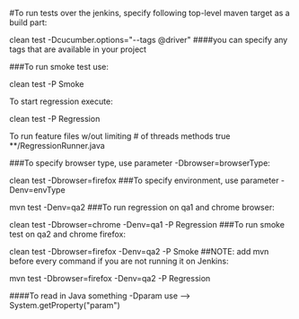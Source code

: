 #To run tests over the jenkins, specify following top-level maven target as a build part:

clean test -Dcucumber.options="--tags @driver"
####you can specify any tags that are available in your project

###To run smoke test use:

clean test -P Smoke


To start regression execute:

clean test -P Regression

To run feature files w/out limiting # of threads
            <parallel>methods</parallel>
            <useUnlimitedThreads>true</useUnlimitedThreads>
            <includes>
            <!--     list all runner classes here-->
            <include>**/RegressionRunner.java</include>
            </includes>
            
###To specify browser type, use parameter -Dbrowser=browserType:

clean test -Dbrowser=firefox
###To specify environment, use parameter -Denv=envType

mvn test -Denv=qa2
###To run regression on qa1 and chrome browser:

clean test -Dbrowser=chrome -Denv=qa1 -P Regression
###To run smoke test on qa2 and chrome firefox:

clean test -Dbrowser=firefox -Denv=qa2 -P Smoke
##NOTE: add mvn before every command if you are not running it on Jenkins:

mvn test -Dbrowser=firefox -Denv=qa2 -P Regression      

####To read in Java something -Dparam use --> System.getProperty("param")      